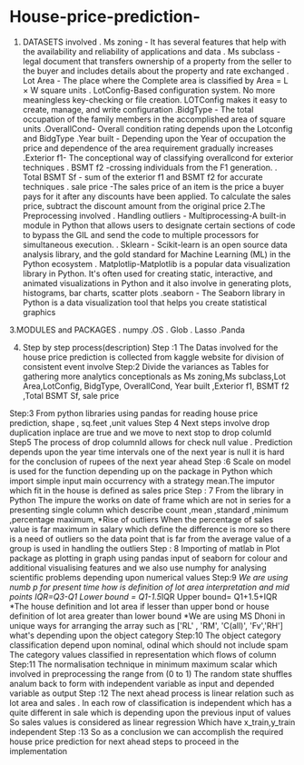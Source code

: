 # House-price-prediction-


1. DATASETS involved
    . Ms zoning - It has several features that help with the availability and reliability of applications and data
    . Ms subclass -legal document that transfers ownership of a property from the seller to the buyer and includes details about the property and rate exchanged 
    . Lot Area - The place where the Complete area is classified by Area = L × W square units
   . LotConfig-Based configuration system. No more meaningless key-checking or file creation. LOTConfig makes it easy to create, manage, and write configuration
    .BidgType - The total occupation of the family members in the accomplished area of square units
   .OverallCond- Overall condition rating depends upon the  Lotconfig and BidgType
   .Year built - Depending upon the Year of occupation the price and dependence of the area requirement gradually increases 
   .Exterior f1- The conceptional way of classifying overallcond for exterior techniques 
  . BSMT f2 -crossing individuals from the F1 generation.
  . Total BSMT Sf - sum of the exterior f1 and BSMT f2 for accurate techniques 
 . sale price -The sales price of an item is the price a buyer pays for it after any discounts have been applied. To calculate the sales price, subtract the discount amount from the original price
2.The Preprocessing involved 
   . Handling outliers - 
   Multiprocessing-A built-in module in Python that allows users to designate certain sections of code to bypass the GIL and send the code to multiple processors for simultaneous execution. 
   . Sklearn - Scikit-learn is an open source data analysis library, and the gold standard for Machine Learning (ML) in the Python ecosystem
   . Matplotlip-Matplotlib is a popular data visualization library in Python. It's often used for creating static, interactive, and animated visualizations in Python and it also involve in generating plots, histograms, bar charts, scatter plots
   .seaborn - The Seaborn library in Python is a data visualization tool that helps you create statistical graphics
 
3.MODULES and PACKAGES 
   . numpy
    .OS 
   . Glob
   . Lasso
   .Panda


4. Step by step process(description)
Step :1
The Datas involved for the house price prediction is collected from kaggle website for division of consistent event involve 
Step:2
Divide the variances as Tables for gathering more analytics conceptionals as Ms zoning,Ms subclass,Lot Area,LotConfig, BidgType, OverallCond, Year built ,Exterior f1, BSMT f2 ,Total BSMT Sf, sale price

Step:3
From python libraries using pandas for reading house price prediction, shape , sq.feet ,unit values 
Step 4
Next steps involve drop duplication inplace are true and we move to next stop to drop columId
Step5
The process of drop columnId allows for check null value . Prediction depends upon the year time intervals one of the next year is null it is hard for the conclusion of rupees of the next year ahead
Step :6
Scale on model is used for the function depending up on the package in Python which import simple input main occurrency with a strategy mean.The imputor which fit in the house is defined as sales price
Step : 7
From the library in Python The impure the works on date of frame which are not in series for a presenting single column which describe count ,mean ,standard ,minimum ,percentage maximum, 
*Rise of outliers 
When the percentage of sales value is far maximum in salary which define the difference is more so there is a need of outliers so the data point that is far from the average value of a group is used in handling the outliers 
Step : 8
Importing of matlab in Plot package as plotting in graph using pandas input of seaborn for colour and additional visualising features and we also use numphy for analysing scientific problems depending upon numerical values
Step:9
*We are using numb p for present time how is definition of lot area interpretation and mid points IQR=Q3-Q1
Lower bound = Q1-1.5*IQR
Upper bound= Q1+1.5+IQR
*The house definition and lot area if lesser than upper bond or house definition of lot area greater than lower bound 
*We are using MS Dhoni in unique ways for arranging the array such as ['RL' , 'RM', 'C(all)', 'Fv','RH'] what's depending upon the object category 
Step:10
The object category classification depend upon nominal, odinal which should not include spam
The category values classified in representation which flows of column 
Step:11
The normalisation technique in minimum maximum scalar which involved in preprocessing the range from (0 to 1) 
The random state shuffles analum back to form with independent variable as input and depended variable as output 
Step :12
The next ahead process is linear relation such as lot area and sales . In each row of classification is independent which has a quite different in sale which is depending upon the previous input of values 
So sales values is considered as linear regression 
Which have x_train,y_train independent 
Step :13 
So as a conclusion we can accomplish the required house price prediction for next ahead steps to proceed in the implementation 





